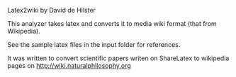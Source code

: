 Latex2wiki
by David de Hilster

This analyzer takes latex and converts it to media wiki format (that from Wikipedia).

See the sample latex files in the input folder for references.

It was written to convert scientific papers writen on ShareLatex to wikipedia pages on http://wiki.naturalphilosophy.org
